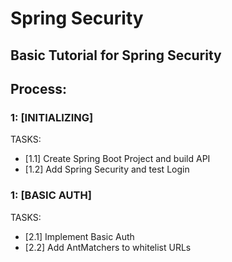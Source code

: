 # Spring Security
## Basic Tutorial for Spring Security

## Process:

### 1: [INITIALIZING]
TASKS:
- [1.1] Create Spring Boot Project and build API
- [1.2] Add Spring Security and test Login

### 1: [BASIC AUTH]
TASKS:
- [2.1] Implement Basic Auth 
- [2.2] Add AntMatchers to whitelist URLs 

